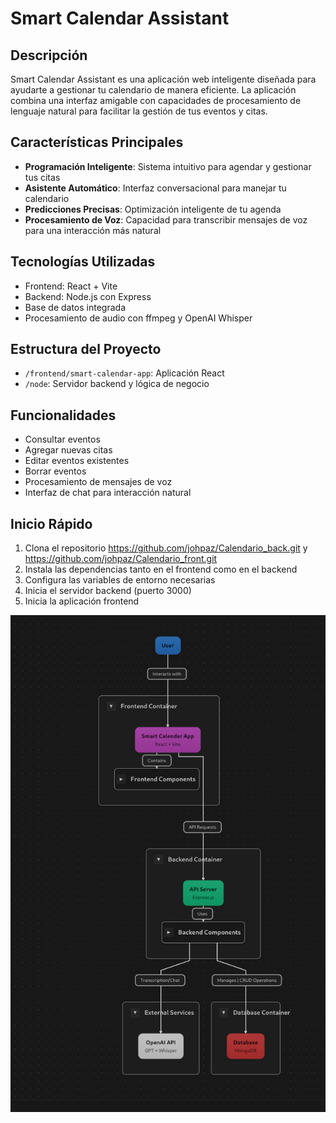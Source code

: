# Smart Calendar Assistant

## Descripción
Smart Calendar Assistant es una aplicación web inteligente diseñada para ayudarte a gestionar tu calendario de manera eficiente. La aplicación combina una interfaz amigable con capacidades de procesamiento de lenguaje natural para facilitar la gestión de tus eventos y citas.

## Características Principales
- **Programación Inteligente**: Sistema intuitivo para agendar y gestionar tus citas
- **Asistente Automático**: Interfaz conversacional para manejar tu calendario
- **Predicciones Precisas**: Optimización inteligente de tu agenda
- **Procesamiento de Voz**: Capacidad para transcribir mensajes de voz para una interacción más natural

## Tecnologías Utilizadas
- Frontend: React + Vite
- Backend: Node.js con Express
- Base de datos integrada
- Procesamiento de audio con ffmpeg y OpenAI Whisper

## Estructura del Proyecto
- `/frontend/smart-calendar-app`: Aplicación React
- `/node`: Servidor backend y lógica de negocio

## Funcionalidades
- Consultar eventos
- Agregar nuevas citas
- Editar eventos existentes
- Borrar eventos
- Procesamiento de mensajes de voz
- Interfaz de chat para interacción natural

## Inicio Rápido
1. Clona el repositorio https://github.com/johpaz/Calendario_back.git y https://github.com/johpaz/Calendario_front.git
2. Instala las dependencias tanto en el frontend como en el backend
3. Configura las variables de entorno necesarias
4. Inicia el servidor backend (puerto 3000)
5. Inicia la aplicación frontend

![Estructura](./src/assets/image.png)

